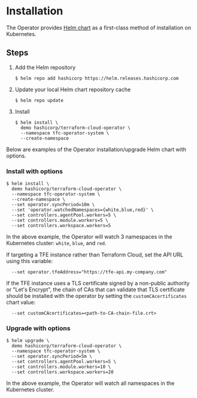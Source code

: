 # Installation

The Operator provides [Helm chart](../charts/terraform-cloud-operator) as a first-class method of installation on Kubernetes.

## Steps

1. Add the Helm repository

    ```console
    $ helm repo add hashicorp https://helm.releases.hashicorp.com
    ```

2. Update your local Helm chart repository cache

    ```console
    $ helm repo update
    ```

3. Install

    ```console
    $ helm install \
      demo hashicorp/terraform-cloud-operator \
      --namespace tfc-operator-system \
      --create-namespace
    ```

Below are examples of the Operator installation/upgrade Helm chart with options.

### Install with options

```console
$ helm install \
  demo hashicorp/terraform-cloud-operator \
  --namespace tfc-operator-system \
  --create-namespace \
  --set operator.syncPeriod=10m \
  --set 'operator.watchedNamespaces={white,blue,red}' \
  --set controllers.agentPool.workers=5 \
  --set controllers.module.workers=5 \
  --set controllers.workspace.workers=5
```

In the above example, the Operator will watch 3 namespaces in the Kubernetes cluster: `white`, `blue`, and `red`.

If targeting a TFE instance rather than Terraform Cloud, set the API URL using this variable:

```
  --set operator.tfeAddress="https://tfe-api.my-company.com"
```

If the TFE instance uses a TLS certificate signed by a non-public authority or "Let's Encrypt", the chain of CAs that can validate 
that TLS certificate should be installed with the operator by setting the `customCAcertificates` chart value:

```
  --set customCAcertificates=<path-to-CA-chain-file.crt>
``` 

### Upgrade with options

```console
$ helm upgrade \
  demo hashicorp/terraform-cloud-operator \
  --namespace tfc-operator-system \
  --set operator.syncPeriod=5m \
  --set controllers.agentPool.workers=5 \
  --set controllers.module.workers=10 \
  --set controllers.workspace.workers=20
```

In the above example, the Operator will watch all namespaces in the Kubernetes cluster.
